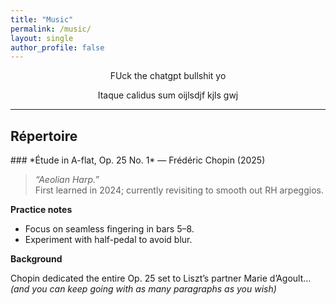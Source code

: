 ```yaml
---
title: "Music"
permalink: /music/
layout: single
author_profile: false
---
```


<!-- ————— INTRODUCTION ————— -->
<div style="text-align:center">

<p>
FUck the chatgpt bullshit yo

Itaque calidus sum oijlsdjf kjls gwj 
</p>

</div>

---

## Répertoire

<section class="repertoire-entry" markdown="1">
### *Étude in A-flat, Op.&nbsp;25 No.&nbsp;1* — Frédéric Chopin <span class="year">(2025)</span>

> *“Aeolian Harp.”*  
> First learned in 2024; currently revisiting to smooth out RH arpeggios.

**Practice notes**

- Focus on seamless fingering in bars 5–8.  
- Experiment with half-pedal to avoid blur.

**Background**

Chopin dedicated the entire Op.&nbsp;25 set to Liszt’s partner Marie d’Agoult…  
*(and you can keep going with as many paragraphs as you wish)*
</section>

<!-- Duplicate the <section markdown="1">…</section> block for additional pieces -->


